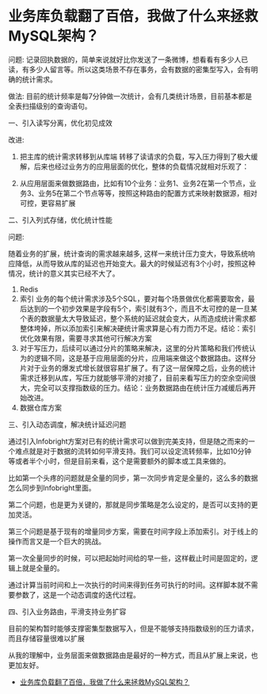 # 业务库负载翻了百倍，我做了什么来拯救MySQL架构？

问题:
记录回执数据的，简单来说就好比你发送了一条微博，想看看有多少人已读，有多少人留言等。所以这类场景不存在事务，会有数据的密集型写入，会有明确的统计需求。

做法:
目前的统计频率是每7分钟做一次统计，会有几类统计场景，目前基本都是全表扫描级别的查询语句。


一、引入读写分离，优化初见成效

改进:

1. 把主库的统计需求转移到从库端
    转移了读请求的负载，写入压力得到了极大缓解，后来也经过业务方的应用层面的优化，整体的负载情况就相对乐观了：

2. 从应用层面来做数据路由，比如有10个业务：业务1、业务2在第一个节点，业务3、业务5在第二个节点等等，按照这种路由的配置方式来映射数据源，相对可控，更容易扩展


二、引入列式存储，优化统计性能

问题:

随着业务的扩展，统计查询的需求越来越多, 这样一来统计压力变大，导致系统响应降低，从而导致从库的延迟也开始变大。最大的时候延迟有3个小时，按照这种情况，统计的意义其实已经不大了。

1. Redis
2. 索引
    业务的每个统计需求涉及5个SQL，要对每个场景做优化都需要取舍，最后达到的一个初步效果是字段有5个，索引就有3个，而且不太可控的是一旦某个表的数据量太大导致延迟，整个系统的延迟就会变大，从而造成统计需求都整体垮掉，所以添加索引来解决硬统计需求算是心有力而力不足。结论：索引优化效果有限，需要寻求其他可行解决方案
3. 对于写压力，后续可以通过分片的策略来解决，这里的分片策略和我们传统认为的逻辑不同，这是基于应用层面的分片，应用端来做这个数据路由。这样分片对于业务的爆发式增长就很容易扩展了。有了这一层保障之后，业务的统计需求迁移到从库，写压力就能够平滑的对接了，目前来看写压力的空余空间很大，完全可以支撑指数级的压力。结论：业务数据路由在统计压力减缓后再开始改进。
4. 数据仓库方案

三、引入动态调度，解决统计延迟问题

通过引入Infobright方案对已有的统计需求可以做到完美支持，但是随之而来的一个难点就是对于数据的流转如何平滑支持。我们可以设定流转频率，比如10分钟等或者半个小时，但是目前来看，这个是需要额外的脚本或工具来做的。

比如第一个头疼的问题就是全量的同步，第一次同步肯定是全量的，这么多的数据怎么同步到Infobright里面。

第二个问题，也是更为关键的，那就是同步策略是怎么设定的，是否可以支持的更加灵活。

第三个问题是基于现有的增量同步方案，需要在时间字段上添加索引。对于线上的操作而言又是一个巨大的挑战。

第一次全量同步的时候，可以把起始时间给的早一些，这样截止时间是固定的，逻辑上就是全量的。

通过计算当前时间和上一次执行的时间来得到任务可执行的时间。这样脚本就不需要参数了，这是一个动态调度的迭代过程。

四、引入业务路由，平滑支持业务扩容

目前的架构暂时能够支撑密集型数据写入，但是不能够支持指数级别的压力请求，而且存储容量很难以扩展

从我的理解中，业务层面来做数据路由是最好的一种方式，而且从扩展上来说，也更加友好。

- [业务库负载翻了百倍，我做了什么来拯救MySQL架构？][1]

[1]: https://mp.weixin.qq.com/s/qsoE9TSmCyIiuikhphWGig
